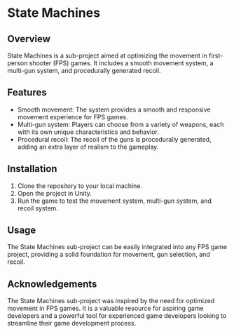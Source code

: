 # State Machines

## Overview
State Machines is a sub-project aimed at optimizing the movement in first-person shooter (FPS) games. It includes a smooth movement system, a multi-gun system, and procedurally generated recoil.

## Features
- Smooth movement: The system provides a smooth and responsive movement experience for FPS games.
- Multi-gun system: Players can choose from a variety of weapons, each with its own unique characteristics and behavior.
- Procedural recoil: The recoil of the guns is procedurally generated, adding an extra layer of realism to the gameplay.

## Installation
1. Clone the repository to your local machine.
2. Open the project in Unity.
3. Run the game to test the movement system, multi-gun system, and recoil system.

## Usage
The State Machines sub-project can be easily integrated into any FPS game project, providing a solid foundation for movement, gun selection, and recoil.

## Acknowledgements
The State Machines sub-project was inspired by the need for optimized movement in FPS games. It is a valuable resource for aspiring game developers and a powerful tool for experienced game developers looking to streamline their game development process.
